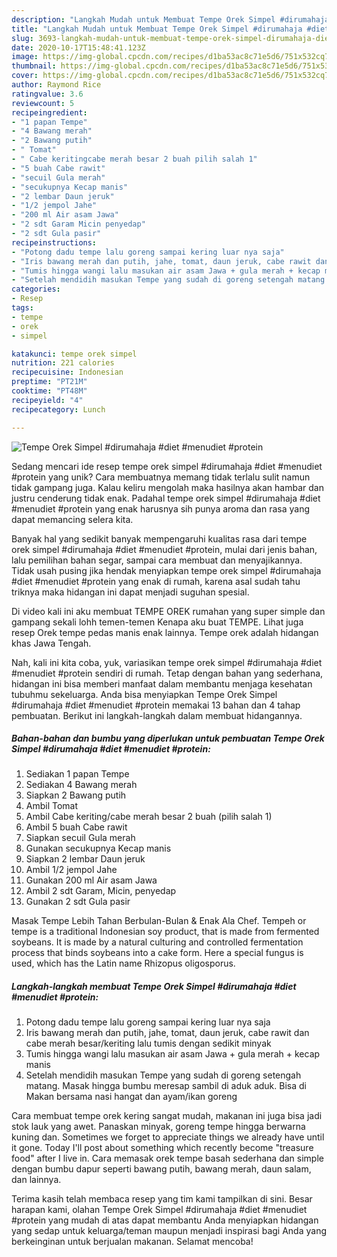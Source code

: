```yaml
---
description: "Langkah Mudah untuk Membuat Tempe Orek Simpel #dirumahaja #diet #menudiet #protein yang Enak"
title: "Langkah Mudah untuk Membuat Tempe Orek Simpel #dirumahaja #diet #menudiet #protein yang Enak"
slug: 3693-langkah-mudah-untuk-membuat-tempe-orek-simpel-dirumahaja-diet-menudiet-protein-yang-enak
date: 2020-10-17T15:48:41.123Z
image: https://img-global.cpcdn.com/recipes/d1ba53ac8c71e5d6/751x532cq70/tempe-orek-simpel-dirumahaja-diet-menudiet-protein-foto-resep-utama.jpg
thumbnail: https://img-global.cpcdn.com/recipes/d1ba53ac8c71e5d6/751x532cq70/tempe-orek-simpel-dirumahaja-diet-menudiet-protein-foto-resep-utama.jpg
cover: https://img-global.cpcdn.com/recipes/d1ba53ac8c71e5d6/751x532cq70/tempe-orek-simpel-dirumahaja-diet-menudiet-protein-foto-resep-utama.jpg
author: Raymond Rice
ratingvalue: 3.6
reviewcount: 5
recipeingredient:
- "1 papan Tempe"
- "4 Bawang merah"
- "2 Bawang putih"
- " Tomat"
- " Cabe keritingcabe merah besar 2 buah pilih salah 1"
- "5 buah Cabe rawit"
- "secuil Gula merah"
- "secukupnya Kecap manis"
- "2 lembar Daun jeruk"
- "1/2 jempol Jahe"
- "200 ml Air asam Jawa"
- "2 sdt Garam Micin penyedap"
- "2 sdt Gula pasir"
recipeinstructions:
- "Potong dadu tempe lalu goreng sampai kering luar nya saja"
- "Iris bawang merah dan putih, jahe, tomat, daun jeruk, cabe rawit dan cabe merah besar/keriting lalu tumis dengan sedikit minyak"
- "Tumis hingga wangi lalu masukan air asam Jawa + gula merah + kecap manis"
- "Setelah mendidih masukan Tempe yang sudah di goreng setengah matang. Masak hingga bumbu meresap sambil di aduk aduk. Bisa di Makan bersama nasi hangat dan ayam/ikan goreng"
categories:
- Resep
tags:
- tempe
- orek
- simpel

katakunci: tempe orek simpel 
nutrition: 221 calories
recipecuisine: Indonesian
preptime: "PT21M"
cooktime: "PT48M"
recipeyield: "4"
recipecategory: Lunch

---
```



![Tempe Orek Simpel #dirumahaja #diet #menudiet #protein](https://img-global.cpcdn.com/recipes/d1ba53ac8c71e5d6/751x532cq70/tempe-orek-simpel-dirumahaja-diet-menudiet-protein-foto-resep-utama.jpg)

Sedang mencari ide resep tempe orek simpel #dirumahaja #diet #menudiet #protein yang unik? Cara membuatnya memang tidak terlalu sulit namun tidak gampang juga. Kalau keliru mengolah maka hasilnya akan hambar dan justru cenderung tidak enak. Padahal tempe orek simpel #dirumahaja #diet #menudiet #protein yang enak harusnya sih punya aroma dan rasa yang dapat memancing selera kita.

Banyak hal yang sedikit banyak mempengaruhi kualitas rasa dari tempe orek simpel #dirumahaja #diet #menudiet #protein, mulai dari jenis bahan, lalu pemilihan bahan segar, sampai cara membuat dan menyajikannya. Tidak usah pusing jika hendak menyiapkan tempe orek simpel #dirumahaja #diet #menudiet #protein yang enak di rumah, karena asal sudah tahu triknya maka hidangan ini dapat menjadi suguhan spesial.

Di video kali ini aku membuat TEMPE OREK rumahan yang super simple dan gampang sekali lohh temen-temen Kenapa aku buat TEMPE. Lihat juga resep Orek tempe pedas manis enak lainnya. Tempe orek adalah hidangan khas Jawa Tengah.


Nah, kali ini kita coba, yuk, variasikan tempe orek simpel #dirumahaja #diet #menudiet #protein sendiri di rumah. Tetap dengan bahan yang sederhana, hidangan ini bisa memberi manfaat dalam membantu menjaga kesehatan tubuhmu sekeluarga. Anda bisa menyiapkan Tempe Orek Simpel #dirumahaja #diet #menudiet #protein memakai 13 bahan dan 4 tahap pembuatan. Berikut ini langkah-langkah dalam membuat hidangannya.

<!--inarticleads1-->

##### Bahan-bahan dan bumbu yang diperlukan untuk pembuatan Tempe Orek Simpel #dirumahaja #diet #menudiet #protein:

1. Sediakan 1 papan Tempe
1. Sediakan 4 Bawang merah
1. Siapkan 2 Bawang putih
1. Ambil  Tomat
1. Ambil  Cabe keriting/cabe merah besar 2 buah (pilih salah 1)
1. Ambil 5 buah Cabe rawit
1. Siapkan secuil Gula merah
1. Gunakan secukupnya Kecap manis
1. Siapkan 2 lembar Daun jeruk
1. Ambil 1/2 jempol Jahe
1. Gunakan 200 ml Air asam Jawa
1. Ambil 2 sdt Garam, Micin, penyedap
1. Gunakan 2 sdt Gula pasir


Masak Tempe Lebih Tahan Berbulan-Bulan &amp; Enak Ala Chef. Tempeh or tempe is a traditional Indonesian soy product, that is made from fermented soybeans. It is made by a natural culturing and controlled fermentation process that binds soybeans into a cake form. Here a special fungus is used, which has the Latin name Rhizopus oligosporus. 

<!--inarticleads2-->

##### Langkah-langkah membuat Tempe Orek Simpel #dirumahaja #diet #menudiet #protein:

1. Potong dadu tempe lalu goreng sampai kering luar nya saja
1. Iris bawang merah dan putih, jahe, tomat, daun jeruk, cabe rawit dan cabe merah besar/keriting lalu tumis dengan sedikit minyak
1. Tumis hingga wangi lalu masukan air asam Jawa + gula merah + kecap manis
1. Setelah mendidih masukan Tempe yang sudah di goreng setengah matang. Masak hingga bumbu meresap sambil di aduk aduk. Bisa di Makan bersama nasi hangat dan ayam/ikan goreng


Cara membuat tempe orek kering sangat mudah, makanan ini juga bisa jadi stok lauk yang awet. Panaskan minyak, goreng tempe hingga berwarna kuning dan. Sometimes we forget to appreciate things we already have until it gone. Today I&#39;ll post about something which recently become &#34;treasure food&#34; after I live in. Cara memasak orek tempe basah sederhana dan simple dengan bumbu dapur seperti bawang putih, bawang merah, daun salam, dan lainnya. 

Terima kasih telah membaca resep yang tim kami tampilkan di sini. Besar harapan kami, olahan Tempe Orek Simpel #dirumahaja #diet #menudiet #protein yang mudah di atas dapat membantu Anda menyiapkan hidangan yang sedap untuk keluarga/teman maupun menjadi inspirasi bagi Anda yang berkeinginan untuk berjualan makanan. Selamat mencoba!
